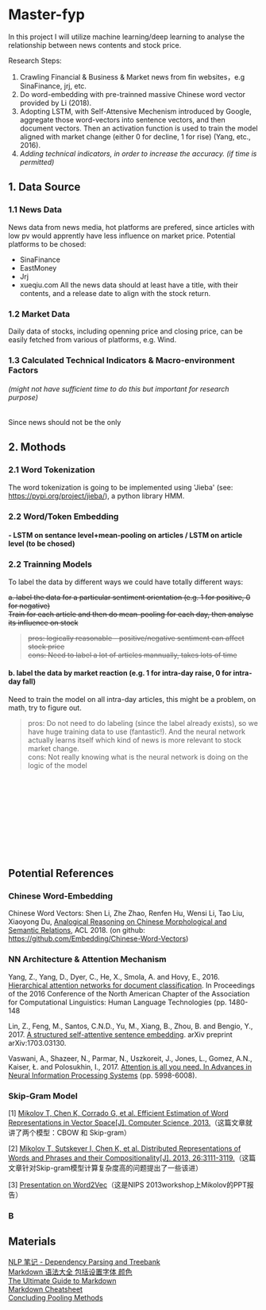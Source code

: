 # Master-fyp


In this project I will utilize machine learning/deep learning to analyse the relationship between news contents and stock price. 


Research Steps: 
1. Crawling Financial & Business & Market news from fin websites，e.g SinaFinance, jrj, etc. 
2. Do word-embedding with pre-trainned massive Chinese word vector provided by Li (2018). 
3. Adopting LSTM, with Self-Attensive Mechenism introduced by Google, aggregate those word-vectors into sentence vectors, and then document vectors. Then an activation function is used to train the model aligned with market change (either 0 for decline, 1 for rise) (Yang, etc., 2016). </br>
4. *Adding technical indicators, in order to increase the accuracy. (if time is permitted)*



## 1. Data Source
### 1.1 News Data
News data from news media, hot platforms are prefered, since articles with low pv would apprently have less influence on market price. 
Potential platforms to be chosed: 
- SinaFinance
- EastMoney
- Jrj
- xueqiu.com
All the news data should at least have a title, with their contents, and a release date to align with the stock return. 

### 1.2 Market Data
Daily data of stocks, including openning price and closing price, can be easily fetched from various of platforms, e.g. Wind. 

### 1.3 Calculated Technical Indicators & Macro-environment Factors 
###### (might not have sufficient time to do this but important for research purpose)
Since news should not be the only 

## 2. Mothods
### 2.1 Word Tokenization
The word tokenization is going to be implemented using 'Jieba' (see: https://pypi.org/project/jieba/), a python library  HMM. 

### 2.2 Word/Token Embedding

#### - LSTM on sentance level+mean-pooling on articles / LSTM on article level (to be chosed)
#### 
### 2.2 Trainning Models
To label the data by different ways we could have totally different ways: 

~~a. label the data for a particular sentiment orientation (e.g. 1 for positive, 0 for negative) </br>
Train for each article and then do mean-pooling for each day, then analyse its influence on stock~~
>~~pros: logically reasonable - positive/negative sentiment can affect stock price~~</br>
>~~cons: Need to label a lot of articles mannually, takes lots of time~~</br>
#### b. label the data by market reaction (e.g. 1 for intra-day raise, 0 for intra-day fall) </br>
Need to train the model on all intra-day articles, this might be a problem, on math, try to figure out. </br>
>pros: Do not need to do labeling (since the label already exists), so we have huge training data to use (fantastic!). And the neural network actually learns itself which kind of news is more relevant to stock market change. </br>
>cons: Not really knowing what is the neural network is doing on the logic of the model </br>










</br>
</br>
</br>
</br>
</br>
</br>
</br>
</br>
</br>

## Potential References 
### Chinese Word-Embedding
Chinese Word Vectors: Shen Li, Zhe Zhao, Renfen Hu, Wensi Li, Tao Liu, Xiaoyong Du, [Analogical Reasoning on Chinese Morphological and Semantic Relations](https://arxiv.org/pdf/1805.06504.pdf), ACL 2018. (on github: https://github.com/Embedding/Chinese-Word-Vectors)

### NN Architecture & Attention Mechanism
Yang, Z., Yang, D., Dyer, C., He, X., Smola, A. and Hovy, E., 2016. [Hierarchical attention networks for document classification](https://www.cs.cmu.edu/~hovy/papers/16HLT-hierarchical-attention-networks.pdf). In Proceedings of the 2016 Conference of the North American Chapter of the Association for Computational Linguistics: Human Language Technologies (pp. 1480-148

Lin, Z., Feng, M., Santos, C.N.D., Yu, M., Xiang, B., Zhou, B. and Bengio, Y., 2017. [A structured self-attentive sentence embedding](https://arxiv.org/pdf/1703.03130.pdf). arXiv preprint arXiv:1703.03130.

Vaswani, A., Shazeer, N., Parmar, N., Uszkoreit, J., Jones, L., Gomez, A.N., Kaiser, Ł. and Polosukhin, I., 2017. [Attention is all you need. In Advances in Neural Information Processing Systems](http://papers.nips.cc/paper/7181-attention-is-all-you-need.pdf) (pp. 5998-6008).

### Skip-Gram Model
[1] [Mikolov T, Chen K, Corrado G, et al. Efficient Estimation of Word Representations in Vector Space[J]. Computer Science, 2013.](https://arxiv.org/pdf/1301.3781.pdf)（这篇文章就讲了两个模型：CBOW 和 Skip-gram） 

[2] [Mikolov T, Sutskever I, Chen K, et al. Distributed Representations of Words and Phrases and their Compositionality[J]. 2013, 26:3111-3119.](https://arxiv.org/pdf/1310.4546.pdf)（这篇文章针对Skip-gram模型计算复杂度高的问题提出了一些该进） 

[3] [Presentation on Word2Vec](https://docs.google.com/file/d/0B7XkCwpI5KDYRWRnd1RzWXQ2TWc/edit)（这是NIPS 2013workshop上Mikolov的PPT报告）
### B 


## Materials
[NLP 笔记 - Dependency Parsing and Treebank](http://www.shuang0420.com/2017/03/09/NLP%20%E7%AC%94%E8%AE%B0%20-%20Dependency%20Parsing%20and%20Treebank/) </br>
[Markdown 语法大全 包括设置字体 颜色](https://blog.csdn.net/qcx321/article/details/53780672#commentBox) </br>
[The Ultimate Guide to Markdown](https://blog.ghost.org/markdown/) </br>
[Markdown Cheatsheet](https://github.com/adam-p/markdown-here/wiki/Markdown-Cheatsheet) </br>
[Concluding Pooling Methods](https://blog.csdn.net/danieljianfeng/article/details/42433475) </br>
